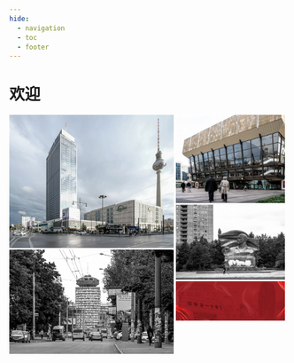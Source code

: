 ```yaml
---
hide:
  - navigation
  - toc
  - footer
---
```


# 欢迎

<style>
.left {
  vertical-align: top;
  display: inline-block;
  margin-top: 0px;
  margin-bottom: 0px;
  margin-right: 0px;
  margin-left: 0px;
}
.right {
  vertical-align: top;
  display: inline-block;
  margin-top: 0px;
  margin-bottom: 0px;
  margin-right: 0px;
  margin-left: 0px;
}
</style>

<div float=left style="width:59%" class=left>
    <img src="./art/images/former2.jpg">
    <img src="./art/images/romanita1-1024x647.jpg">
</div>
<div float=left style="width:39%" class=right>
    <img src="./art/images/former5-1024x825.jpg">
    <img src="./art/images/former3-1024x706.jpg">
    <img src="./art/images/banner.jpg"> 
</div>

